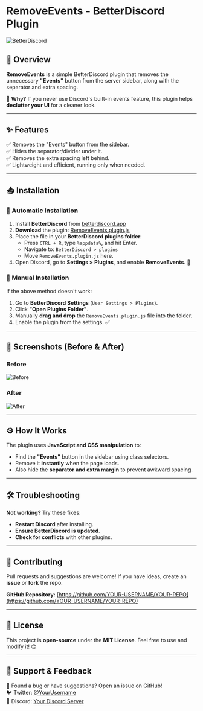 # RemoveEvents - BetterDiscord Plugin

![BetterDiscord](https://betterdiscord.app/img/logo.png)

## 🚀 Overview
**RemoveEvents** is a simple BetterDiscord plugin that removes the unnecessary **"Events"** button from the server sidebar, along with the separator and extra spacing.

🔹 **Why?** If you never use Discord's built-in events feature, this plugin helps **declutter your UI** for a cleaner look.

---

## ✨ Features
✅ Removes the "Events" button from the sidebar.  
✅ Hides the separator/divider under it.  
✅ Removes the extra spacing left behind.  
✅ Lightweight and efficient, running only when needed.  

---

## 📥 Installation
### 🔹 Automatic Installation
1. Install **BetterDiscord** from [betterdiscord.app](https://betterdiscord.app/)
2. **Download** the plugin: [RemoveEvents.plugin.js](https://raw.githubusercontent.com/YOUR-USERNAME/YOUR-REPO/main/RemoveEvents.plugin.js)
3. Place the file in your **BetterDiscord plugins folder**:
   - Press `CTRL + R`, type `%appdata%`, and hit Enter.
   - Navigate to: `BetterDiscord > plugins`
   - Move `RemoveEvents.plugin.js` here.
4. Open Discord, go to **Settings > Plugins**, and enable **RemoveEvents**. 🎉

### 🔹 Manual Installation
If the above method doesn't work:
1. Go to **BetterDiscord Settings** (`User Settings > Plugins`).
2. Click **"Open Plugins Folder"**.
3. Manually **drag and drop** the `RemoveEvents.plugin.js` file into the folder.
4. Enable the plugin from the settings. ✅

---

## 📸 Screenshots (Before & After)
### Before
![Before](https://your-image-url.com/before.png)
### After
![After](https://your-image-url.com/after.png)

---

## ⚙️ How It Works
The plugin uses **JavaScript and CSS manipulation** to:
- Find the **"Events"** button in the sidebar using class selectors.
- Remove it **instantly** when the page loads.
- Also hide the **separator and extra margin** to prevent awkward spacing.

---

## 🛠 Troubleshooting
**Not working?** Try these fixes:
- **Restart Discord** after installing.
- **Ensure BetterDiscord is updated**.
- **Check for conflicts** with other plugins.

---

## 👥 Contributing
Pull requests and suggestions are welcome! If you have ideas, create an **issue** or **fork** the repo.

**GitHub Repository:** [https://github.com/YOUR-USERNAME/YOUR-REPO](https://github.com/YOUR-USERNAME/YOUR-REPO)

---

## 📜 License
This project is **open-source** under the **MIT License**. Feel free to use and modify it! 😊

---

## 📢 Support & Feedback
💬 Found a bug or have suggestions? Open an issue on GitHub!  
🐦 Twitter: [@YourUsername](https://twitter.com/YourUsername)  
📣 Discord: [Your Discord Server](https://discord.gg/yourserver)
